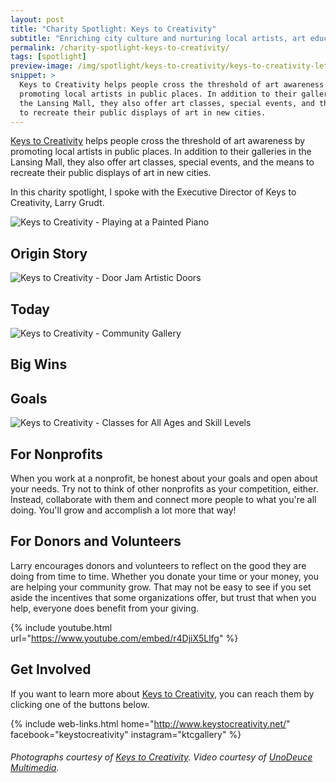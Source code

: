 ```yaml
---
layout: post
title: "Charity Spotlight: Keys to Creativity"
subtitle: "Enriching city culture and nurturing local artists, art education, and leadership."
permalink: /charity-spotlight-keys-to-creativity/
tags: [spotlight]
preview-image: /img/spotlight/keys-to-creativity/keys-to-creativity-lets-play.jpg
snippet: >
  Keys to Creativity helps people cross the threshold of art awareness by
  promoting local artists in public places. In addition to their galleries in
  the Lansing Mall, they also offer art classes, special events, and the means
  to recreate their public displays of art in new cities.
---
```


[Keys to Creativity][1] helps people cross the threshold of art awareness by promoting local artists in public places. In addition to their galleries in the Lansing Mall, they also offer art classes, special events, and the means to recreate their public displays of art in new cities.

In this charity spotlight, I spoke with the Executive Director of Keys to Creativity, Larry Grudt.

![][2]

## Origin Story



![][3]

## Today



![][4]

## Big Wins



## Goals



![][5]

## For Nonprofits

When you work at a nonprofit, be honest about your goals and open about your needs. Try not to think of other nonprofits as your competition, either. Instead, collaborate with them and connect more people to what you're all doing. You'll grow and accomplish a lot more that way!

## For Donors and Volunteers

Larry encourages donors and volunteers to reflect on the good they are doing from time to time. Whether you donate your time or your money, you are helping your community grow. That may not be easy to see if you set aside the incentives that some organizations offer, but trust that when you help, everyone does benefit from your giving.

{% include youtube.html url="https://www.youtube.com/embed/r4DjiX5Llfg" %}

## Get Involved

If you want to learn more about [Keys to Creativity][1], you can reach them by clicking one of the buttons below.

{% include web-links.html home="http://www.keystocreativity.net/" facebook="keystocreativity" instagram="ktcgallery" %}

###### Photographs courtesy of [Keys to Creativity][1]. Video courtesy of [UnoDeuce Multimedia][6].



[1]: http://www.keystocreativity.net/ "Keys to Creativity Homepage"
[2]: /img/spotlight/keys-to-creativity/keys-to-creativity-lets-play.jpg "Keys to Creativity - Playing at a Painted Piano"
[3]: /img/spotlight/keys-to-creativity/keys-to-creativity-door-jam.jpg "Keys to Creativity - Door Jam Artistic Doors"
[4]: /img/spotlight/keys-to-creativity/keys-to-creativity-community-gallery.jpg "Keys to Creativity - Community Gallery"
[5]: /img/spotlight/keys-to-creativity/keys-to-creativity-creative-kids.jpg "Keys to Creativity - Classes for All Ages and Skill Levels"
[6]: http://www.unodeuce.com/ "UnoDeuce Multimedia Homepage"
